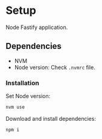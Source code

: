 # Setup

Node Fastify application.

## Dependencies

- NVM
- Node version: Check `.nvmrc` file.

### Installation

Set Node version:

```sh
nvm use
```

Download and install dependencies:

```sh
npm i
```
